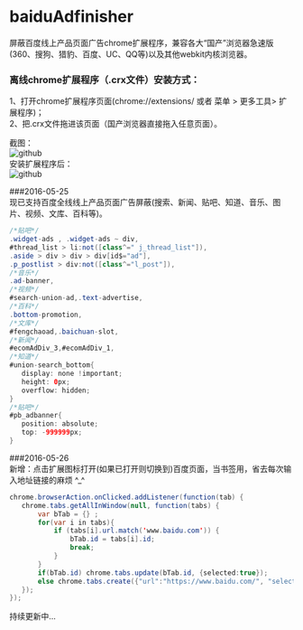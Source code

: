 # baiduAdfinisher
屏蔽百度线上产品页面广告chrome扩展程序，兼容各大“国产”浏览器急速版(360、搜狗、猎豹、百度、UC、QQ等)以及其他webkit内核浏览器。

### 离线chrome扩展程序（.crx文件）安装方式：<br />
1、打开chrome扩展程序页面(chrome://extensions/ 或者 菜单 > 更多工具> 扩展程序)；<br />
2、把.crx文件拖进该页面（国产浏览器直接拖入任意页面）。<br />

截图： <br />
![github](https://raw.githubusercontent.com/unclehking/baiduAdfinisher/master/01.png "github")  <br />
安装扩展程序后：<br />
![github](https://raw.githubusercontent.com/unclehking/baiduAdfinisher/master/02.png "github")  <br />



 ###2016-05-25<br />
 现已支持百度全线线上产品页面广告屏蔽(搜索、新闻、贴吧、知道、音乐、图片、视频、文库、百科等)。<br />

 ```java
 /*贴吧*/
 .widget-ads , .widget-ads ~ div,
 #thread_list > li:not([class^=" j_thread_list"]),
 .aside > div > div > div[id$="ad"],
 .p_postlist > div:not([class^="l_post"]),
 /*音乐*/
 .ad-banner,
 /*视频*/
 #search-union-ad,.text-advertise,
 /*百科*/
 .bottom-promotion,
 /*文库*/
 #fengchaoad,.baichuan-slot,
 /*新闻*/
 #ecomAdDiv_3,#ecomAdDiv_1,
 /*知道*/
 #union-search_bottom{
 	display: none !important;
 	height: 0px;
 	overflow: hidden;
 }
 /*贴吧*/
 #pb_adbanner{
 	position: absolute;
 	top: -999999px;
 }
 ```

 ###2016-05-26<br />
 新增：点击扩展图标打开(如果已打开则切换到)百度页面，当书签用，省去每次输入地址链接的麻烦 ^_^<br />
 ```java
 chrome.browserAction.onClicked.addListener(function(tab) {
 	chrome.tabs.getAllInWindow(null, function(tabs) {
 		var bTab = {} ;
 		for(var i in tabs){
 			if (tabs[i].url.match('www.baidu.com')) {
 				bTab.id = tabs[i].id;
 				break;
 			}
 		}
 		if(bTab.id) chrome.tabs.update(bTab.id, {selected:true});
 		else chrome.tabs.create({"url":"https://www.baidu.com/", "selected":true});
 	});
 });
 ```

 持续更新中...
